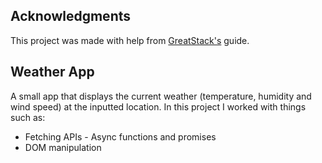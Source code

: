 ## Acknowledgments

This project was made with help from [GreatStack's](https://www.youtube.com/@GreatStackDev) guide.

## Weather App

 A small app that displays the current weather (temperature, humidity and wind speed) at the inputted location. In this project I worked with things such as:
- Fetching APIs
 - Async functions and promises
- DOM manipulation
